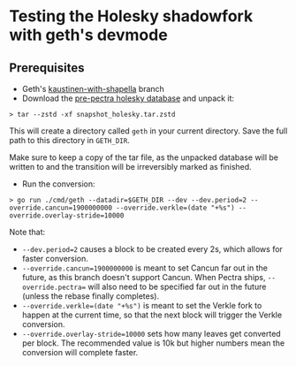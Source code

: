 # Testing the Holesky shadowfork with geth's devmode

## Prerequisites

 - Geth's [kaustinen-with-shapella](https://github.com/gballet/go-ethereum/tree/kaustinen-with-shapella) branch
 - Download the [pre-pectra holesky database](https://drive.google.com/file/d/1LN7ZCI48dll-8fguqb1LXfB4tAzS5YT-/view?usp=sharing) and unpack it:

```
> tar --zstd -xf snapshot_holesky.tar.zstd
```

This will create a directory called `geth` in your current directory. Save the full path to this directory in `GETH_DIR`.

Make sure to keep a copy of the tar file, as the unpacked database will be written to and the transition will be irreversibly marked as finished.

 - Run the conversion:

```
> go run ./cmd/geth --datadir=$GETH_DIR --dev --dev.period=2 --override.cancun=1900000000 --override.verkle=(date "+%s") --override.overlay-stride=10000
```

Note that:

 * `--dev.period=2` causes a block to be created every 2s, which allows for faster conversion.
 * `--override.cancun=1900000000` is meant to set Cancun far out in the future, as this branch doesn't support Cancun. When Pectra ships, `--override.pectra=` will also need to be specified far out in the future (unless the rebase finally completes).
 * `--override.verkle=(date "+%s")` is meant to set the Verkle fork to happen at the current time, so that the next block will trigger the Verkle conversion.
 * `--override.overlay-stride=10000` sets how many leaves get converted per block. The recommended value is 10k but higher numbers mean the conversion will complete faster.
